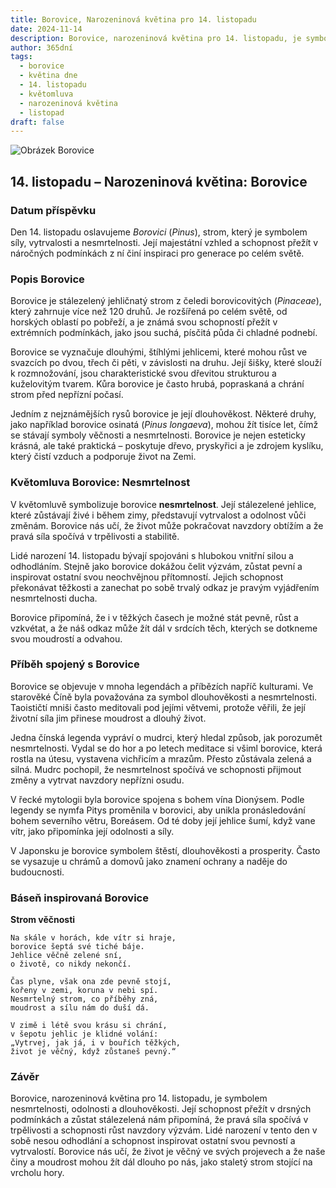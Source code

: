```yaml
---
title: Borovice, Narozeninová květina pro 14. listopadu
date: 2024-11-14
description: Borovice, narozeninová květina pro 14. listopadu, je symbolem Nesmrtelnost. Objevte její jedinečný význam, fascinující příběhy a poezii, která oslavuje její krásu.
author: 365dní
tags:
  - borovice
  - květina dne
  - 14. listopadu
  - květomluva
  - narozeninová květina
  - listopad
draft: false
---
```


![Obrázek Borovice](https://cdn.pixabay.com/photo/2020/09/03/13/56/pine-5541335_640.jpg#center)


## 14. listopadu – Narozeninová květina: Borovice

### Datum příspěvku

Den 14. listopadu oslavujeme _Borovici_ (_Pinus_), strom, který je symbolem síly, vytrvalosti a nesmrtelnosti. Její majestátní vzhled a schopnost přežít v náročných podmínkách z ní činí inspiraci pro generace po celém světě.

### Popis Borovice

Borovice je stálezelený jehličnatý strom z čeledi borovicovitých (_Pinaceae_), který zahrnuje více než 120 druhů. Je rozšířená po celém světě, od horských oblastí po pobřeží, a je známá svou schopností přežít v extrémních podmínkách, jako jsou suchá, písčitá půda či chladné podnebí.

Borovice se vyznačuje dlouhými, štíhlými jehlicemi, které mohou růst ve svazcích po dvou, třech či pěti, v závislosti na druhu. Její šišky, které slouží k rozmnožování, jsou charakteristické svou dřevitou strukturou a kuželovitým tvarem. Kůra borovice je často hrubá, popraskaná a chrání strom před nepřízní počasí.

Jedním z nejznámějších rysů borovice je její dlouhověkost. Některé druhy, jako například borovice osinatá (_Pinus longaeva_), mohou žít tisíce let, čímž se stávají symboly věčnosti a nesmrtelnosti. Borovice je nejen esteticky krásná, ale také praktická – poskytuje dřevo, pryskyřici a je zdrojem kyslíku, který čistí vzduch a podporuje život na Zemi.

### Květomluva Borovice: Nesmrtelnost

V květomluvě symbolizuje borovice **nesmrtelnost**. Její stálezelené jehlice, které zůstávají živé i během zimy, představují vytrvalost a odolnost vůči změnám. Borovice nás učí, že život může pokračovat navzdory obtížím a že pravá síla spočívá v trpělivosti a stabilitě.

Lidé narození 14. listopadu bývají spojováni s hlubokou vnitřní silou a odhodláním. Stejně jako borovice dokážou čelit výzvám, zůstat pevní a inspirovat ostatní svou neochvějnou přítomností. Jejich schopnost překonávat těžkosti a zanechat po sobě trvalý odkaz je pravým vyjádřením nesmrtelnosti ducha.

Borovice připomíná, že i v těžkých časech je možné stát pevně, růst a vzkvétat, a že náš odkaz může žít dál v srdcích těch, kterých se dotkneme svou moudrostí a odvahou.

### Příběh spojený s Borovice

Borovice se objevuje v mnoha legendách a příbězích napříč kulturami. Ve starověké Číně byla považována za symbol dlouhověkosti a nesmrtelnosti. Taoističtí mniši často meditovali pod jejími větvemi, protože věřili, že její životní síla jim přinese moudrost a dlouhý život.

Jedna čínská legenda vypráví o mudrci, který hledal způsob, jak porozumět nesmrtelnosti. Vydal se do hor a po letech meditace si všiml borovice, která rostla na útesu, vystavena vichřicím a mrazům. Přesto zůstávala zelená a silná. Mudrc pochopil, že nesmrtelnost spočívá ve schopnosti přijmout změny a vytrvat navzdory nepřízni osudu.

V řecké mytologii byla borovice spojena s bohem vína Dionýsem. Podle legendy se nymfa Pitys proměnila v borovici, aby unikla pronásledování bohem severního větru, Boreásem. Od té doby její jehlice šumí, když vane vítr, jako připomínka její odolnosti a síly.

V Japonsku je borovice symbolem štěstí, dlouhověkosti a prosperity. Často se vysazuje u chrámů a domovů jako znamení ochrany a naděje do budoucnosti.

### Báseň inspirovaná Borovice

**Strom věčnosti**

```
Na skále v horách, kde vítr si hraje,  
borovice šeptá své tiché báje.  
Jehlice věčně zelené sní,  
o životě, co nikdy nekončí.  

Čas plyne, však ona zde pevně stojí,  
kořeny v zemi, koruna v nebi spí.  
Nesmrtelný strom, co příběhy zná,  
moudrost a sílu nám do duší dá.  

V zimě i létě svou krásu si chrání,  
v šepotu jehlic je klidné volání:  
„Vytrvej, jak já, i v bouřích těžkých,  
život je věčný, když zůstaneš pevný.“  
```

### Závěr

Borovice, narozeninová květina pro 14. listopadu, je symbolem nesmrtelnosti, odolnosti a dlouhověkosti. Její schopnost přežít v drsných podmínkách a zůstat stálezelená nám připomíná, že pravá síla spočívá v trpělivosti a schopnosti růst navzdory výzvám. Lidé narození v tento den v sobě nesou odhodlání a schopnost inspirovat ostatní svou pevností a vytrvalostí. Borovice nás učí, že život je věčný ve svých projevech a že naše činy a moudrost mohou žít dál dlouho po nás, jako staletý strom stojící na vrcholu hory.
